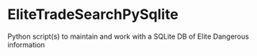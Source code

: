 # EliteTradeSearchPySqlite
Python script(s) to maintain and work with a SQLite DB of Elite Dangerous information
